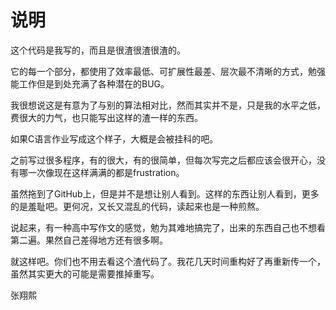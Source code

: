 说明
================

这个代码是我写的，而且是很渣很渣很渣的。

它的每一个部分，都使用了效率最低、可扩展性最差、层次最不清晰的方式，勉强能工作但是到处充满了各种潜在的BUG。

我很想说这是有意为了与别的算法相对比，然而其实并不是，只是我的水平之低，费很大的力气，也只能写出这样的渣一样的东西。

如果C语言作业写成这个样子，大概是会被挂科的吧。

之前写过很多程序，有的很大，有的很简单，但每次写完之后都应该会很开心，没有哪一次像现在这样满满的都是frustration。

虽然拖到了GitHub上，但是并不是想让别人看到。这样的东西让别人看到，更多的是羞耻吧。更何况，又长又混乱的代码，读起来也是一种煎熬。

说起来，有一种高中写作文的感觉，勉为其难地搞完了，出来的东西自己也不想看第二遍。果然自己差得地方还有很多啊。

就这样吧。你们也不用去看这个渣代码了。我花几天时间重构好了再重新传一个，虽然其实更大的可能是需要推掉重写。

张翔熙